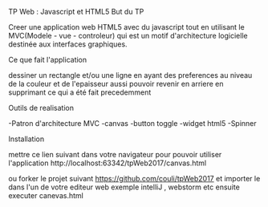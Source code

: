 TP Web : Javascript et HTML5
But du TP

Creer une application web HTML5 avec du javascript tout en utilisant le MVC(Modele - vue - controleur) qui est un motif d'architecture
logicielle destinée aux interfaces graphiques.

Ce que fait l'application

dessiner un rectangle et/ou une ligne en ayant des preferences au niveau de la couleur et de l'epaisseur
aussi pouvoir revenir en arriere en supprimant ce qui a été fait precedemment

Outils de realisation

-Patron d'architecture MVC
-canvas
-button toggle
-widget html5
-Spinner

Installation

mettre ce lien suivant dans votre navigateur pour pouvoir utiliser l'application
http://localhost:63342/tpWeb2017/canvas.html

ou forker le projet suivant
https://github.com/couli/tpWeb2017
et importer le dans l'un de votre editeur web exemple intelliJ , webstorm etc
ensuite executer canevas.html
